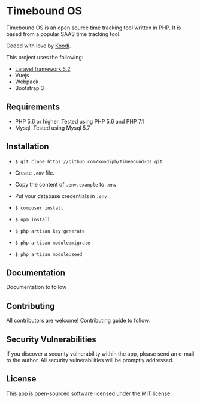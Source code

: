 # Timebound OS

Timebound OS is an open source time tracking tool written in PHP. It is based from a popular SAAS time tracking tool. 

Coded with love by [Koodi](http://koodi.ph).

This project uses the following:

* [Laravel framework 5.2](http://laravel.com/docs)
* Vuejs
* Webpack
* Bootstrap 3

## Requirements

* PHP 5.6 or higher. Tested using PHP 5.6 and PHP 7.1
* Mysql. Tested using Mysql 5.7

## Installation

* `$ git clone https://github.com/koodiph/timebound-os.git`

* Create `.env` file.

* Copy the content of `.env.example` to `.env`

* Put your database credentials in `.env`

* `$ composer install`

* `$ npm install`

* `$ php artisan key:generate`

* `$ php artisan module:migrate`

* `$ php artisan module:seed`

## Documentation

Documentation to follow

## Contributing

All contributors are welcome! Contributing guide to follow.

## Security Vulnerabilities

If you discover a security vulnerability within the app, please send an e-mail to the author. All security vulnerabilities will be promptly addressed.

## License

This app is open-sourced software licensed under the [MIT license](http://opensource.org/licenses/MIT).
